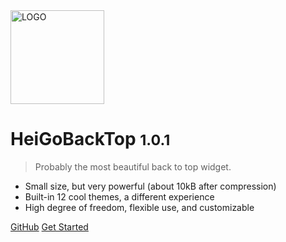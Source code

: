 <img src="https://z3.ax1x.com/2021/05/13/gBJiXF.png" alt="LOGO" border="0" style="width:150px;"  />

# HeiGoBackTop <small>1.0.1</small>

> Probably the most beautiful back to top widget.

- Small size, but very powerful (about 10kB after compression)
- Built-in 12 cool themes, a different experience
- High degree of freedom, flexible use, and customizable

[GitHub](https://github.com/hei-jack/heigobacktop/)
[Get Started](#heigobacktop)